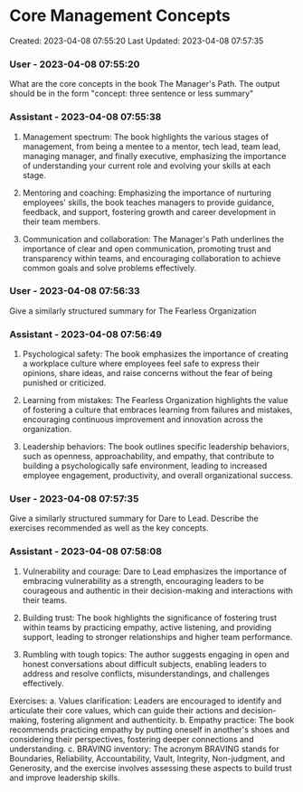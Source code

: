 # Core Management Concepts

Created: 2023-04-08 07:55:20
Last Updated: 2023-04-08 07:57:35

### User - 2023-04-08 07:55:20

What are the core concepts in the book The Manager's Path. The output should be in the form "concept: three sentence or less summary"

### Assistant - 2023-04-08 07:55:38

1. Management spectrum: The book highlights the various stages of management, from being a mentee to a mentor, tech lead, team lead, managing manager, and finally executive, emphasizing the importance of understanding your current role and evolving your skills at each stage.

2. Mentoring and coaching: Emphasizing the importance of nurturing employees' skills, the book teaches managers to provide guidance, feedback, and support, fostering growth and career development in their team members.

3. Communication and collaboration: The Manager's Path underlines the importance of clear and open communication, promoting trust and transparency within teams, and encouraging collaboration to achieve common goals and solve problems effectively.

### User - 2023-04-08 07:56:33

Give a similarly structured summary for The Fearless Organization

### Assistant - 2023-04-08 07:56:49

1. Psychological safety: The book emphasizes the importance of creating a workplace culture where employees feel safe to express their opinions, share ideas, and raise concerns without the fear of being punished or criticized.

2. Learning from mistakes: The Fearless Organization highlights the value of fostering a culture that embraces learning from failures and mistakes, encouraging continuous improvement and innovation across the organization.

3. Leadership behaviors: The book outlines specific leadership behaviors, such as openness, approachability, and empathy, that contribute to building a psychologically safe environment, leading to increased employee engagement, productivity, and overall organizational success.

### User - 2023-04-08 07:57:35

Give a similarly structured summary for Dare to Lead. Describe the exercises recommended as well as the key concepts. 

### Assistant - 2023-04-08 07:58:08

1. Vulnerability and courage: Dare to Lead emphasizes the importance of embracing vulnerability as a strength, encouraging leaders to be courageous and authentic in their decision-making and interactions with their teams.

2. Building trust: The book highlights the significance of fostering trust within teams by practicing empathy, active listening, and providing support, leading to stronger relationships and higher team performance.

3. Rumbling with tough topics: The author suggests engaging in open and honest conversations about difficult subjects, enabling leaders to address and resolve conflicts, misunderstandings, and challenges effectively.

Exercises:
a. Values clarification: Leaders are encouraged to identify and articulate their core values, which can guide their actions and decision-making, fostering alignment and authenticity.
b. Empathy practice: The book recommends practicing empathy by putting oneself in another's shoes and considering their perspectives, fostering deeper connections and understanding.
c. BRAVING inventory: The acronym BRAVING stands for Boundaries, Reliability, Accountability, Vault, Integrity, Non-judgment, and Generosity, and the exercise involves assessing these aspects to build trust and improve leadership skills.

